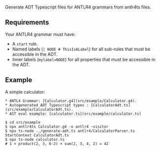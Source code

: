 Generate ADT Typescript files for ANTLR4 grammars from antlr4ts files.

## Requirements

Your ANTLR4 grammar must have:

-   A `start` rule.
-   Named labels (`| NODE # ThisIsALabel`) for all sub-rules that must be accessible in the ADT.
-   Inner labels (`mylabel=NODE`) for all properties that must be accessible in the ADT.

## Example

A simple calculator:

    * ANTL4 Grammar: [Calculator.g4](src/example/Calculator.g4).
    * Autogenerated ADT Typescript types : [CalculatorAdt.ts](src/example/CalculatorAdt.ts).
    * AST eval example: [calculator.ts](src/example/calculator.ts)

```shell
$ cd src/example
$ npx antlr4ts Calculator.g4 -o antlr4 -visitor
$ npx ts-node ../generate-adt.ts antlr4/CalculatorParser.ts StartContext CalculatorAdt.ts
$ npx ts-node calculator.ts
# 1 + product(2, 3, 6-2) + sum(2, 3, 4, 2) = 42
```

